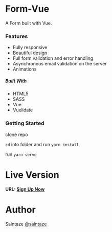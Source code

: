 # Form-Vue
A Form built with Vue.

### Features
+ Fully responsive
+ Beautiful design
+ Full form validation and error handling
+ Asynchronous email validation on the server
+ Animations

##### Built With
+ HTML5
+ SASS
+ Vue
+ Vuelidate

### Getting Started
clone repo

`cd` into folder and run `yarn install`

run `yarn serve`

# Live Version
#### URL: [Sign Up Now](https://vue-notes.ayezahmed.now.sh/)

# Author
Saintaze [@saintaze](https://github.com/saintaze/)

